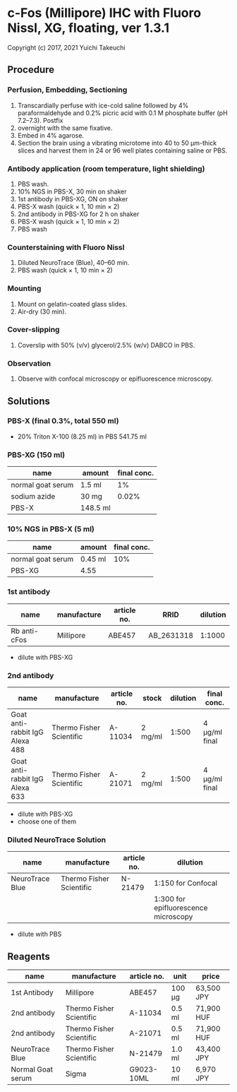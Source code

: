 # c-Fos (Millipore) IHC with Fluoro Nissl, XG, floating, ver 1.3.1
Copyright (c) 2017, 2021 Yuichi Takeuchi

## Procedure
### Perfusion, Embedding, Sectioning
1. Transcardially perfuse with ice-cold saline followed by 4% paraformaldehyde and 0.2% picric acid with 0.1 M phosphate buffer (pH 7.2–7.3). Postfix
1. overnight with the same fixative.
1. Embed in 4% agarose.
1. Section the brain using a vibrating microtome into 40 to 50 µm-thick slices and harvest them in 24 or 96 well plates containing saline or PBS.

### Antibody application (room temperature, light shielding)
1. PBS wash.
1. 10% NGS in PBS-X, 30 min on shaker
1. 1st antibody in PBS-XG, ON on shaker
1. PBS-X wash (quick × 1, 10 min × 2)
1. 2nd antibody in PBS-XG for 2 h on shaker
1. PBS-X wash (quick × 1, 10 min × 2)
1. PBS wash

### Counterstaining with Fluoro Nissl
1. Diluted NeuroTrace (Blue), 40–60 min.
1. PBS wash (quick × 1, 10 min × 2)

### Mounting
1. Mount on gelatin-coated glass slides.
1. Air-dry (30 min).

### Cover-slipping
1. Coverslip with 50% (v/v) glycerol/2.5% (w/v) DABCO in PBS.

### Observation
1. Observe with confocal microscopy or epifluorescence microscopy.

## Solutions
### PBS-X (final 0.3%, total 550 ml)
- 20% Triton X-100 (8.25 ml) in PBS 541.75 ml

### PBS-XG (150 ml)
| name              | amount   | final conc. |
| ----------------- | -------- | ----------- |
| normal goat serum | 1.5 ml   | 1%          |
| sodium azide      | 30 mg    | 0.02%       |
| PBS-X             | 148.5 ml |             |


### 10% NGS in PBS-X (5 ml)
| name              | amount  | final conc. |
| ----------------- | ------- | ----------- |
| normal goat serum | 0.45 ml | 10%         |
| PBS-XG            | 4.55    |             |

### 1st antibody
| name         | manufacture | article no. | RRID       | dilution |
| ------------ | ----------- | ----------- | ---------- | -------- |
| Rb anti-cFos | Millipore   | ABE457      | AB_2631318 | 1:1000   |

- dilute with PBS-XG

### 2nd antibody
| name                           | manufacture              | article no. | stock   | dilution | final conc.   |
| ------------------------------ | ------------------------ | ----------- | ------- | -------- | ------------- |
| Goat anti-rabbit IgG Alexa 488 | Thermo Fisher Scientific | A-11034     | 2 mg/ml | 1:500    | 4 µg/ml final |
| Goat anti-rabbit IgG Alexa 633 | Thermo Fisher Scientific | A-21071     | 2 mg/ml | 1:500    | 4 µg/ml final |

- dilute with PBS-XG
- choose one of them

### Diluted NeuroTrace Solution
| name            | manufacture              | article no. | dilution                             |
| --------------- | ------------------------ | ----------- | ------------------------------------ |
| NeuroTrace Blue | Thermo Fisher Scientific | N-21479     | 1:150 for Confocal                   |
|                 |                          |      | 1:300 for epifluorescence microscopy |

- dilute with PBS

## Reagents
| name              | manufacture              | article no. | unit   | price      |
| ----------------- | ------------------------ | ----------- | ------ | ---------- |
| 1st Antibody      | Millipore                | ABE457      | 100 µg | 63,500 JPY |
| 2nd antibody      | Thermo Fisher Scientific | A-11034     | 0.5 ml | 71,900 HUF |
| 2nd antibody      | Thermo Fisher Scientific | A-21071     | 0.5 ml | 71,900 HUF |
| NeuroTrace Blue   | Thermo Fisher Scientific | N-21479     | 1.0 ml | 43,400 JPY |
| Normal Goat serum | Sigma                    | G9023-10ML  | 10 ml  | 6,970 JPY  |
